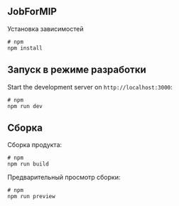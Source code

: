 ## JobForMIP

Установка зависимостей

```
# npm
npm install

```

## Запуск в режиме разработки

Start the development server on `http://localhost:3000`:

```
# npm
npm run dev
```

## Сборка

Сборка продукта:

```
# npm
npm run build
```

Предварительный просмотр сборки:

```
# npm
npm run preview
```
